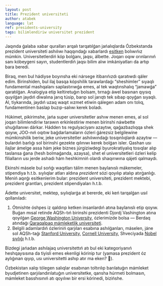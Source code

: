 ```yaml
---
layout: post
title: Prezident universiteti
author: atabek
language: lat
ref: presidents-university
tags: bilimlendiriw universitet prezident
---
```


Jaqında ǵalaba xabar quralları arqalı tarqatılǵan jańalıqlarda Ózbekstanda prezident universiteti ashılıwı haqqındaǵı xabarlardı [esitken](https://www.gazeta.uz/ru/2021/01/16/presidents-university/) bolıwıńız múmkin. Universitetlerdiń kóp bolǵanı, jaqsı, álbette. Joqarı oqıw orınlarınıń sanı kóbeygeni sayın, studentlerdiń jaqsı bilim alıw imkániyatları da artıp bara beredi.

Biraq, men bul hádiyse boyınsha eki nársege itibarıńızdı qaratıwdı qáler edim. Birinshiden, bul ilaj basqa kópshilik tarawlardaǵı “sheshimler” sıyaqlı fundamental mashqalanı saplastırıwǵa emes, al tek waqtınshalıq “jamawǵa” qaratılǵan. Analogiya etip keltiretuǵın bolsam, tırnaǵı áwel basınan qıysıq quyılǵan jaydıń diwalına jarıq túsip, barıp sol jarıqtı tek sıbap qoyǵan sıyaqlı. Al, tiykarında, jaydıń uzaq waqıt xızmet etiwin qálegen adam onı tolıq, fundamentinen baslap buzıp-salıwı kerek boladı.

Húkimet, pikirimshe, jańa super universitetler ashıw menen emes, al sol joqarı bilimlendiriw tarawın erkinlestiriw menen birinshi náwbette shuǵıllanıwı dárkar. Hádden tıs regulyaciyanı azaytıw, qaǵazbazlıqqa shek qoyıw, JOO-nıń oqıtıw baǵdarlamaların ózleri ǵárezsiz belgilewine múmkinshilik beriw, jeke universitetler ashılıwındaǵı tosqınlıqlardı azaytıw — bulardıń barlıǵı sol birinshi gezekte qılınıwı kerek bolǵan isler. Qashan usı ilajlar ámelge assa hám jeke biznes júrgiziwdegi byurokratiyalıq tosıqlar alıp taslansa ǵana (hesh bolmaǵanda, azaysa), shet el universitetleri ózleri kelip filialların usı jerde ashadı hám heshkimniń olardı shaqırıwına qájeti qalmaydı.

Ekinshi másele bul sońǵı waqıtları tálim menen baylanıslı mákemeler, stipendiya h.t.b. sıylıqlar atları aldına _prezident_ sózi qoyılıp atalıp atırǵanlıǵı. Meniń aqırǵı esitkenlerim bular: prezident universiteti, prezident mektebi, prezident grantları, prezident stipendiyaları h.t.b.

Ádette universitet, mektep, sıylıqlarǵa at bererde, eki keń tarqalǵan usıl qollanıladı:

1. Ótmishte óshpes iz qaldırıp ketken insanlardıń atına baylanıslı etip qoyıw. Buǵan mısal retinde AQSh-tıń birinshi prezidenti Djordj Vashington atına qoyılǵan [George Washington University](https://www.gwu.edu/), ózlerimizde bolsa — Berdaq atındaǵı [Qaraqalpaq mámleketlik universiteti](https://karsu.uz/).
2. Belgili adamlardıń ózleriniń qarjıları esabına ashılǵanları, máselen, jáne sol AQSh-taǵı [Stanford University](https://www.stanford.edu/), [Cornell University](https://www.cornell.edu/), Shveciyada [Nobel sıylıǵı](https://www.nobelprize.org/) h.t.b.

Bizdegi jańadan ashılajaq universitettıń atı bul eki kategoriyanıń heshqaysısına da tiyisli emes ekenligi kórinip tur (yamasa prezident óz aylıǵınan qıyıp, usı universitetti ashıp atır ma eken? 🤔).

Ózbekistan xalqı tólegen salıqlar esabınan toltırılıp barılatuǵın mámleket byudjetinen qarjılandırılatuǵın universitetke, qansha húrmeti bolmasın, mámleket basshısınıń atı qoyılıwı bir ersi kórinedi, bizińshe.
